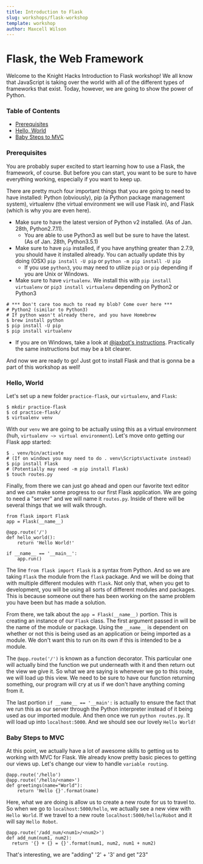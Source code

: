 ```yaml
---
title: Introduction to Flask
slug: workshops/flask-workshop
template: workshop
author: Maxcell Wilson
---
```


# Flask, the Web Framework

Welcome to the Knight Hacks Introduction to Flask workshop! We all know that
JavaScript is taking over the world with all of the different types of frameworks
that exist. Today, however, we are going to show the power of Python.

### Table of Contents
- [Prerequisites](#prerequisites)
- [Hello, World](#hello-world)
- [Baby Steps to MVC](#baby-steps-to-mvc)

### Prerequisites
You are probably super excited to start learning how
to use a Flask, the framework, of course. But before
you can start, you want to be sure to have everything working,
especially if you want to keep up.

There are pretty much four important things that you are going to
need to have installed: Python (obviously), pip (a Python package
management system), virtualenv (the virtual environment we will use Flask in),
and Flask (which is why you are even here).

- Make sure to have the latest version of Python v2 installed. (As of Jan. 28th, Python2.7.11).
  - You are able to use Python3 as well but be sure to have the latest. (As of Jan. 28th, Python3.5.1)
- Make sure to have `pip` installed, if you have anything greater than 2.7.9, you should have it installed already.
  You can actually update this by doing  (OSX) `pip install -U pip` or `python -m pip install -U pip`
  - If you use `python3`, you may need to utilize `pip3` or `pip` depending if you are Unix or Windows.
- Make sure to have `virtualenv`. We install this with `pip install virtualenv` or `pip3 install virtualenv`
  depending on Python2 or Python3

```
# *** Don't care too much to read my blob? Come over here ***
# Python2 (similar to Python3)
# If python wasn't already there, and you have Homebrew
$ brew install python
$ pip install -U pip
$ pip install virtualenv
```
- If you are on Windows, take a look at [@jaxbot's instructions](https://gist.github.com/jaxbot/47ec564e2712e3c75d42).
Practically the same instructions but may be a bit clearer.

And now we are ready to go! Just got to install Flask and that is gonna be a part
of this workshop as well!


### Hello, World
Let's set up a new folder `practice-flask`, our `virtualenv`, and `Flask`:
```
$ mkdir practice-flask
$ cd practice-flask/
$ virtualenv venv
```
With our `venv` we are going to be actually using this as a virtual environment
(huh, `virtualenv ~> virtual environment`). Let's move onto getting our Flask app started:
```
$ . venv/bin/activate
# (If on windows you may need to do . venv\Scripts\activate instead)
$ pip install Flask
# (Potentially may need -m pip install Flask)
$ touch routes.py
```
Finally, from there we can just go ahead and open our favorite text editor
and we can make some progress to our first Flask application. We are going to
need a "server" and we will name it `routes.py`. Inside of there will be several
things that we will walk through.
```
from flask import Flask
app = Flask(__name__)

@app.route('/')
def hello_world():
    return 'Hello World!'

if __name__ == '__main__':
    app.run()
```

The line `from flask import Flask` is a syntax from Python. And so we are taking
`Flask` the module from the `flask` package. And we will be doing that with multiple
different modules with `flask`. Not only that, when you get to development, you will
be using all sorts of different modules and packages. This is because someone out
there has been working on the same problem you have been but has made a solution.

From there, we talk about the `app = Flask(__name__)` portion. This is creating an
instance of our `Flask` class. The first argument passed in will be the name of the
module or package. Using the `__name__` is dependent on whether or not this is being
used as an application or being imported as a module. We don't want this to run on
its own if this is intended to be a module.

The `@app.route('/')` is known as a function decorator. This particular one will actually
bind the function we put underneath with it and then return out the view we give
it. So what we are saying is whenever we go to this route, we will load up this view.
We need to be sure to have our function returning something, our program will cry
at us if we don't have anything coming from it.

The last portion `if __name__ == '__main':` is actually to ensure the fact that
we run this as our server through the Python interpreter instead of it being used
as our imported module. And then once we run `python routes.py`. It will load up
into `localhost:5000`. And we should see our lovely `Hello World!`

### Baby Steps to MVC
At this point, we actually have a lot of awesome skills to getting us to working
with MVC for Flask. We already know pretty basic pieces to getting our views up.
Let's change our view to handle `variable routing`.

```
@app.route('/hello')
@app.route('/hello/<name>')
def greetings(name="World"):
    return 'Hello {}'.format(name)
```
Here, what we are doing is allow us to create a new route for us to travel to.
So when we go to `localhost:5000/hello`, we actually see a new view with `Hello World`.
If we travel to a new route `localhost:5000/hello/Robot` and it will say `Hello Robot`.
```
@app.route('/add_num/<num1>/<num2>')
def add_num(num1, num2):
  return '{} + {} = {}'.format(num1, num2, num1 + num2)
```
That's interesting, we are "adding" '2' + '3' and get "23"
